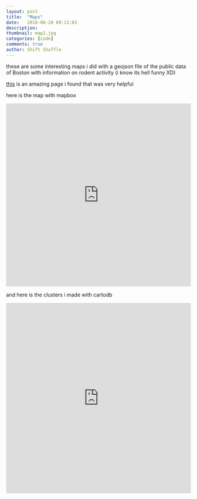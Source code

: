 ```yaml
---
layout: post
title:  "Maps"
date:   2016-06-20 09:11:03
description:
thumbnail: map2.jpg
categories: [code]
comments: true
author: Shift Shuffle
---
```




these are some interesting maps i did with a geojson file of the public data of Boston with information on rodent activity (i know its hell funny XD)

[this](http://maptimeboston.github.io/leaflet-intro/) is an amazing page i found that was very helpful

here is the map with mapbox

<iframe width="100%" height="500px" frameBorder="0" src="https://a.tiles.mapbox.com/v4/shift.0eo7i450.html?access_token=pk.eyJ1Ijoic2hpZnQiLCJhIjoiY2lwZ2l4eTViMDAxbnVjbTQ4ZWpvZGpweiJ9.4DX3mPOaPUAvFz_xCP4Ghw"></iframe>


and here is the clusters i made with cartodb

<iframe width="100%" height="520" frameborder="0" src="https://gauss27.cartodb.com/viz/7b99f15e-3622-11e6-8fdf-0e674067d321/embed_map" allowfullscreen webkitallowfullscreen mozallowfullscreen oallowfullscreen msallowfullscreen></iframe>
